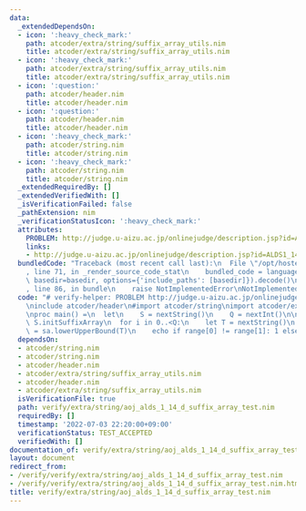 ```yaml
---
data:
  _extendedDependsOn:
  - icon: ':heavy_check_mark:'
    path: atcoder/extra/string/suffix_array_utils.nim
    title: atcoder/extra/string/suffix_array_utils.nim
  - icon: ':heavy_check_mark:'
    path: atcoder/extra/string/suffix_array_utils.nim
    title: atcoder/extra/string/suffix_array_utils.nim
  - icon: ':question:'
    path: atcoder/header.nim
    title: atcoder/header.nim
  - icon: ':question:'
    path: atcoder/header.nim
    title: atcoder/header.nim
  - icon: ':heavy_check_mark:'
    path: atcoder/string.nim
    title: atcoder/string.nim
  - icon: ':heavy_check_mark:'
    path: atcoder/string.nim
    title: atcoder/string.nim
  _extendedRequiredBy: []
  _extendedVerifiedWith: []
  _isVerificationFailed: false
  _pathExtension: nim
  _verificationStatusIcon: ':heavy_check_mark:'
  attributes:
    PROBLEM: http://judge.u-aizu.ac.jp/onlinejudge/description.jsp?id=ALDS1_14_D
    links:
    - http://judge.u-aizu.ac.jp/onlinejudge/description.jsp?id=ALDS1_14_D
  bundledCode: "Traceback (most recent call last):\n  File \"/opt/hostedtoolcache/Python/3.10.6/x64/lib/python3.10/site-packages/onlinejudge_verify/documentation/build.py\"\
    , line 71, in _render_source_code_stat\n    bundled_code = language.bundle(stat.path,\
    \ basedir=basedir, options={'include_paths': [basedir]}).decode()\n  File \"/opt/hostedtoolcache/Python/3.10.6/x64/lib/python3.10/site-packages/onlinejudge_verify/languages/nim.py\"\
    , line 86, in bundle\n    raise NotImplementedError\nNotImplementedError\n"
  code: "# verify-helper: PROBLEM http://judge.u-aizu.ac.jp/onlinejudge/description.jsp?id=ALDS1_14_D\n\
    \ninclude atcoder/header\n#import atcoder/string\nimport atcoder/extra/string/suffix_array_utils\n\
    \nproc main() =\n  let\n    S = nextString()\n    Q = nextInt()\n\n  var sa =\
    \ S.initSuffixArray\n  for i in 0..<Q:\n    let T = nextString()\n    let range\
    \ = sa.lowerUpperBound(T)\n    echo if range[0] != range[1]: 1 else: 0\n\nmain()\n"
  dependsOn:
  - atcoder/string.nim
  - atcoder/string.nim
  - atcoder/header.nim
  - atcoder/extra/string/suffix_array_utils.nim
  - atcoder/header.nim
  - atcoder/extra/string/suffix_array_utils.nim
  isVerificationFile: true
  path: verify/extra/string/aoj_alds_1_14_d_suffix_array_test.nim
  requiredBy: []
  timestamp: '2022-07-03 22:20:00+09:00'
  verificationStatus: TEST_ACCEPTED
  verifiedWith: []
documentation_of: verify/extra/string/aoj_alds_1_14_d_suffix_array_test.nim
layout: document
redirect_from:
- /verify/verify/extra/string/aoj_alds_1_14_d_suffix_array_test.nim
- /verify/verify/extra/string/aoj_alds_1_14_d_suffix_array_test.nim.html
title: verify/extra/string/aoj_alds_1_14_d_suffix_array_test.nim
---
```

